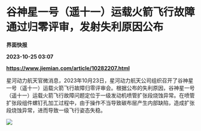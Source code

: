 # 谷神星一号（遥十一）运载火箭飞行故障通过归零评审，发射失利原因公布
**界面快报**

**2023-10-25 03:07**

**https://www.jiemian.com/article/10282207.html**

星河动力航天官微消息，2023年10月23日，星河动力航天公司组织召开了谷神星一号（遥十一）运载火箭飞行故障归零评审会。根据公布的失利原因，谷神星一号（遥十一）运载火箭飞行故障问题定位于一级发动机喷管扩张段烧蚀异常。在喷管扩张段组件螺钉孔加工过程中，由于操作不当导致碳布层产生内部缺陷，造成扩张段烧蚀异常，进而导致一级飞行姿态失稳。

**![](https://img3.jiemian.com/101/original/20231025/169820273972996500_a700xH.png)**